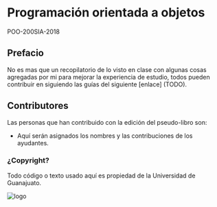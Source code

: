 # Programación orientada a objetos

POO-200SIA-2018

## Prefacio

No es mas que un recopilatorio de lo visto en clase con algunas cosas
agregadas por mi para mejorar la experiencia de estudio, todos pueden contribuir
en siguiendo las guías del siguiente [enlace] (TODO).

## Contributores

Las personas que han contribuido con la edición del pseudo-libro son:

 * Aquí serán asignados los nombres y las contribuciones de los ayudantes.


### ¿Copyright?

Todo código o texto usado aquí es propiedad de la Universidad de Guanajuato.

![logo](https://blogs.ugto.mx/ednebt/wp-content/uploads/sites/45/2018/04/escudo-horizontal-png.png)
